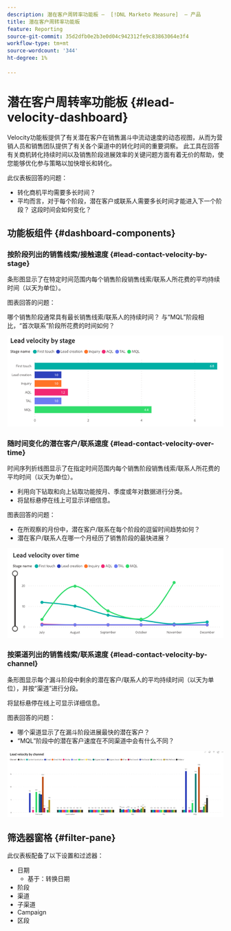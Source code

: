 ```yaml
---
description: 潜在客户周转率功能板 —  [!DNL Marketo Measure]  — 产品
title: 潜在客户周转率功能板
feature: Reporting
source-git-commit: 35d2dfb0e2b3e0d04c942312fe9c83863064e3f4
workflow-type: tm+mt
source-wordcount: '344'
ht-degree: 1%

---
```


# 潜在客户周转率功能板 {#lead-velocity-dashboard}

Velocity功能板提供了有关潜在客户在销售漏斗中流动速度的动态视图，从而为营销人员和销售团队提供了有关各个渠道中的转化时间的重要洞察。 此工具在回答有关商机转化持续时间以及销售阶段进展效率的关键问题方面有着无价的帮助，使您能够优化参与策略以加快增长和转化。

此仪表板回答的问题：

* 转化商机平均需要多长时间？
* 平均而言，对于每个阶段，潜在客户或联系人需要多长时间才能进入下一个阶段？ 这段时间会如何变化？

## 功能板组件 {#dashboard-components}

### 按阶段列出的销售线索/接触速度 {#lead-contact-velocity-by-stage}

条形图显示了在特定时间范围内每个销售阶段销售线索/联系人所花费的平均持续时间（以天为单位）。

图表回答的问题：

哪个销售阶段通常具有最长销售线索/联系人的持续时间？
与“MQL”阶段相比，“首次联系”阶段所花费的时间如何？

![](assets/lead-velocity-dashboard-1.png)

### 随时间变化的潜在客户/联系速度 {#lead-contact-velocity-over-time}

时间序列折线图显示了在指定时间范围内每个销售阶段销售线索/联系人所花费的平均时间（以天为单位）。

* 利用向下钻取和向上钻取功能按月、季度或年对数据进行分类。
* 将鼠标悬停在线上可显示详细信息。

图表回答的问题：

* 在所观察的月份中，潜在客户/联系在每个阶段的逗留时间趋势如何？
* 潜在客户/联系人在哪一个月经历了销售阶段的最快进展？

![](assets/lead-velocity-dashboard-2.png)

### 按渠道列出的销售线索/联系速度 {#lead-contact-velocity-by-channel}

条形图显示每个漏斗阶段中剩余的潜在客户/联系人的平均持续时间（以天为单位），并按“渠道”进行分段。

将鼠标悬停在线上可显示详细信息。

图表回答的问题：

* 哪个渠道显示了在漏斗阶段进展最快的潜在客户？
* “MQL”阶段中的潜在客户速度在不同渠道中会有什么不同？

![](assets/lead-velocity-dashboard-3.png)

## 筛选器窗格 {#filter-pane}

此仪表板配备了以下设置和过滤器：

* 日期
   * 基于：转换日期
* 阶段
* 渠道
* 子渠道
* Campaign
* 区段
